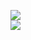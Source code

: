 [![](https://img.shields.io/badge/Made%20With-Github%20Spray-lightgrey.svg?style=for-the-badge&logo=github)](https://github.com/Annihil/github-spray#2242)  
[![](https://i.imgur.com/2DrTn0Z.gif)](https://github.com/Annihil/github-spray)